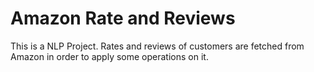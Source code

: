 # Amazon Rate and Reviews
This is a NLP Project. Rates and reviews of customers are fetched from Amazon in order to apply some operations on it.
